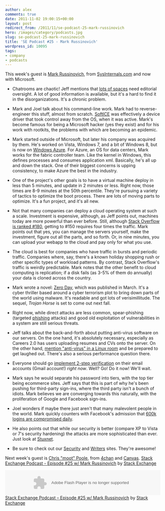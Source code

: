 ```yaml
---
author: alex
comments: true
date: 2011-11-02 19:00:15+00:00
layout: post
redirect_from: /2011/11/se-podcast-25-mark-russinovich
hero: /images/category/podcasts.jpg
slug: se-podcast-25-mark-russinovich
title: 'SE Podcast #25 - Mark Russinovich'
wordpress_id: 10095
tags:
- company
- podcasts
---
```


This week's guest is [Mark Russinovich](http://en.wikipedia.org/wiki/Mark_Russinovich), from [SysInternals.com](http://technet.microsoft.com/en-us/sysinternals) and now with Microsoft.



	
  * Chatrooms are chaotic! Jeff mentions that [lots of spaces](http://www.reddit.com/) need editorial oversight. A lot of good information is available, but it's a hard to find it in the disorganizations. It's a chronic problem.

	
  * Mark and Joel talk about his command-line work. Mark had to reverse-engineer this stuff, almost from scratch. [SoftICE](http://en.wikipedia.org/wiki/SoftICE) was effectively a device driver that took control away from the OS, when it was active. Mark's become famous for being a Microsoft hacker (yes they exist) and for his work with rootkits, the problems with which are becoming an epidemic.

	
  * Mark started outside of Microsoft, but later his company was acquired by them. He's worked on Vista, Windows 7, and a bit of Windows 8, but is now on [Windows Azure](http://en.wikipedia.org/wiki/Azure_Services_Platform). For Azure, an OS for data centers, Mark works for the fabric controller team. Like the kernel in Windows, this defines processes and consumes application xml. Basically, he's all up and down the stack. One of their biggest concerns is upping consistency, to make Azure the best in the industry.

	
  * One of the project's other goals is to have a virtual machine deploy in less than 5 minutes, and update in 2 minutes or less. Right now, those times are 8-9 minutes at the 50th percentile. They're pursuing a variety of tactics to optimize the boot process. There are lots of moving parts to optimize. It's a fun project, and it's all new.

	
  * Not that many companies can deploy a cloud operating system at such a scale. Investment is expensive, although, as Jeff points out, machines today are more powerful than ever before. Still, although [Stack Overflow is ranked #180](http://www.quantcast.com/p-c1rF4kxgLUzNc), getting to #150 requires four times the traffic. Mark points out that yes, you can manage the servers yourself, make the investment, figure out all the parts, and so forth. Or, in nine minutes, you can upload your webapp to the cloud and pay only for what you use.

	
  * The cloud is best for companies who have traffic in bursts and periodic traffic. Companies where, say, there's a known holiday shopping rush or other specific types of workload patterns. By contrast, Stack Overflow's traffic is weirdly predictable. Mark notes that the other benefit to cloud computing is replication; if a disk fails (as 3-5% of them do annually) your data is cloned across the country.

	
  * Mark wrote a novel: [Zero Day](http://www.amazon.com/Zero-Day-Novel-Mark-Russinovich/dp/031261246X%3FSubscriptionId%3DAKIAIIBINOD46VC3JCLQ%26tag%3Dstackoverfl08-20%26linkCode%3Dxm2%26camp%3D2025%26creative%3D165953%26creativeASIN%3D031261246X), which was published in March. It's a cyber thriller based around a cyber terrorism plot to bring down parts of the world using malware. It's readable and got lots of verisimillitude. The sequel, _Trojan Horse_ is set to come out next fall.

	
  * Right now, while direct attacks are less common, spear-phishing (targeted [phishing](http://en.wikipedia.org/wiki/Phishing) attacks) and good old exploitation of vulnerabilities in a system are still serious threats.

	
  * Jeff talks about the back-and-forth about putting anti-virus software on our servers. On the one hand, it's absolutely necessary, especially as Careers 2.0 has users uploading resumes and CVs onto the server. On the other hand, [mention "anti-virus" in a Linux room](http://unix.stackexchange.com/questions/2751/the-myths-about-viruses-in-unix-linux) and be prepared to get laughed out. There's also a serious performance question there.

	
  * Everyone should go [implement 2-step verification](http://googleblog.blogspot.com/2011/02/advanced-sign-in-security-for-your.html) on their email accounts (Gmail account!) _right now_. Well? Go! Do it now! We'll wait.

	
  * Mark says he would separate his password into tiers, with the top tier being ecommerce sites. Jeff says that this is part of why he's been pushing for third-party sign-ins, where the third party isn't a bunch of idiots. Mark believes we are converging towards this naturally, with the proliferation of Google and Facebook sign-ins.

	
  * Joel wonders if maybe there just aren't that many malevolent people in the world. Mark quickly counters with Facebook's admission that [600k logins are compromised daily](http://nakedsecurity.sophos.com/2011/10/28/compromised-facebook-account-logins/).

	
  * He also points out that while our security is better (compare XP to Vista or 7's security hardening) the attacks are more sophisticated than ever. Just look at [Stuxnet](http://en.wikipedia.org/wiki/Stuxnet).

	
  * Be sure to check out our [Security](http://security.stackexchange.com/) and [Writers](http://writers.stackexchange.com/) sites. They're awesome!


Next week's guest is [Chris "moot" Poole](http://en.wikipedia.org/wiki/Christopher_Poole), from [4chan](http://www.4chan.org) and [Canvas](http://www.canv.as).
[Stack Exchange Podcast - Episode #25 w/ Mark Russinovich](http://soundcloud.com/stack-exchange/stack-exchange-podcast-25) by [Stack Exchange](http://soundcloud.com/stack-exchange)

<object width="100%" height="81" classid="clsid:d27cdb6e-ae6d-11cf-96b8-444553540000" codebase="http://download.macromedia.com/pub/shockwave/cabs/flash/swflash.cab#version=6,0,40,0"><param name="allowscriptaccess" value="always" /><param name="src" value="http://player.soundcloud.com/player.swf?url=http%3A%2F%2Fapi.soundcloud.com%2Ftracks%2F26994881" /><embed width="100%" height="81" type="application/x-shockwave-flash" src="http://player.soundcloud.com/player.swf?url=http%3A%2F%2Fapi.soundcloud.com%2Ftracks%2F26994881" allowscriptaccess="always" /></object> <span><a href="http://soundcloud.com/stack-exchange/stack-exchange-podcast-25">Stack Exchange Podcast &#8211; Episode #25 w/ Mark Russinovich</a> by <a href="http://soundcloud.com/stack-exchange">Stack Exchange</a></span></p>